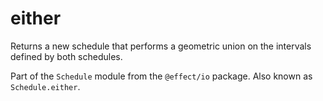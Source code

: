 # either

Returns a new schedule that performs a geometric union on the intervals
defined by both schedules.

Part of the `Schedule` module from the `@effect/io` package. Also known as `Schedule.either`.
